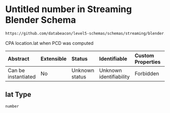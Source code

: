 # Untitled number in Streaming Blender Schema

```txt
https://github.com/databeacon/level5-schemas/schemas/streaming/blender.schema.json#/properties/pcds/properties/synced/ownship/location/properties/lat
```

CPA location.lat when PCD was computed

| Abstract            | Extensible | Status         | Identifiable            | Custom Properties | Additional Properties | Access Restrictions | Defined In                                                                              |
| :------------------ | :--------- | :------------- | :---------------------- | :---------------- | :-------------------- | :------------------ | :-------------------------------------------------------------------------------------- |
| Can be instantiated | No         | Unknown status | Unknown identifiability | Forbidden         | Allowed               | none                | [blender.schema.json\*](../../out/streaming/blender.schema.json "open original schema") |

## lat Type

`number`
